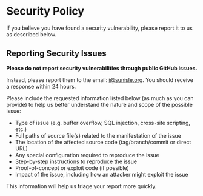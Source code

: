 # Security Policy

If you believe you have found a security vulnerability, please report it to us as described below.

## Reporting Security Issues

**Please do not report security vulnerabilities through public GitHub issues.**

Instead, please report them to the email: [i@sunisle.org](mailto:i@sunisle.org). You should receive a response within 24 hours. 

Please include the requested information listed below (as much as you can provide) to help us better understand the nature and scope of the possible issue:

  * Type of issue (e.g. buffer overflow, SQL injection, cross-site scripting, etc.)
  * Full paths of source file(s) related to the manifestation of the issue
  * The location of the affected source code (tag/branch/commit or direct URL)
  * Any special configuration required to reproduce the issue
  * Step-by-step instructions to reproduce the issue
  * Proof-of-concept or exploit code (if possible)
  * Impact of the issue, including how an attacker might exploit the issue

This information will help us triage your report more quickly.
